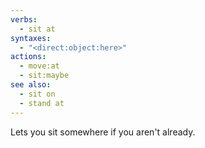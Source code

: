 ```yaml
---
verbs:
  - sit at
syntaxes:
  - "<direct:object:here>"
actions:
  - move:at
  - sit:maybe
see also:
  - sit on
  - stand at
---
```

Lets you sit somewhere if you aren't already.